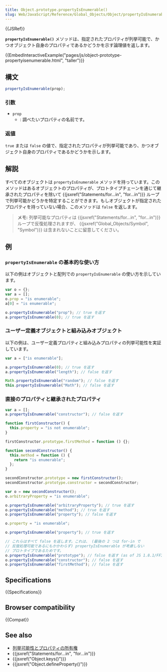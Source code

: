 ```yaml
---
title: Object.prototype.propertyIsEnumerable()
slug: Web/JavaScript/Reference/Global_Objects/Object/propertyIsEnumerable
---
```


{{JSRef}}

**`propertyIsEnumerable()`** メソッドは、指定されたプロパティが列挙可能で、かつオブジェクト自身のプロパティであるかどうかを示す論理値を返します。

{{EmbedInteractiveExample("pages/js/object-prototype-propertyisenumerable.html", "taller")}}

## 構文

```js
propertyIsEnumerable(prop);
```

### 引数

- `prop`
  - : 調べたいプロパティの名前です。

### 返値

`true` または `false` の値で、指定されたプロパティが列挙可能であり、かつオブジェクト自身のプロパティであるかどうかを示します。

## 解説

すべてのオブジェクトは `propertyIsEnumerable` メソッドを持っています。このメソッドはあるオブジェクトのプロパティが、プロトタイプチェーンを通じて継承されたプロパティを除いて {{jsxref("Statements/for...in", "for...in")}} ループで列挙可能かどうかを特定することができます。もしオブジェクトが指定されたプロパティを持っていない場合、このメソッドは `false` を返します。

> **メモ:** 列挙可能なプロパティは {{jsxref("Statements/for...in", "for...in")}} ループで反復処理されますが、 {{jsxref("Global_Objects/Symbol", "Symbol")}} は含まれないことに留意してください。

## 例

### `propertyIsEnumerable` の基本的な使い方

以下の例はオブジェクトと配列での `propertyIsEnumerable` の使い方を示しています。

```js
var o = {};
var a = [];
o.prop = "is enumerable";
a[0] = "is enumerable";

o.propertyIsEnumerable("prop"); // true を返す
a.propertyIsEnumerable(0); // true を返す
```

### ユーザー定義オブジェクトと組み込みオブジェクト

以下の例は、ユーザー定義プロパティと組み込みプロパティの列挙可能性を実証しています。

```js
var a = ["is enumerable"];

a.propertyIsEnumerable(0); // true を返す
a.propertyIsEnumerable("length"); // false を返す

Math.propertyIsEnumerable("random"); // false を返す
this.propertyIsEnumerable("Math"); // false を返す
```

<h3 id="Direct_versus_inherited_properties" name="Direct_versus_inherited_properties">直接のプロパティと継承されたプロパティ</h3>

```js
var a = [];
a.propertyIsEnumerable("constructor"); // false を返す

function firstConstructor() {
  this.property = "is not enumerable";
}

firstConstructor.prototype.firstMethod = function () {};

function secondConstructor() {
  this.method = function () {
    return "is enumerable";
  };
}

secondConstructor.prototype = new firstConstructor();
secondConstructor.prototype.constructor = secondConstructor;

var o = new secondConstructor();
o.arbitraryProperty = "is enumerable";

o.propertyIsEnumerable("arbitraryProperty"); // true を返す
o.propertyIsEnumerable("method"); // true を返す
o.propertyIsEnumerable("property"); // false を返す

o.property = "is enumerable";

o.propertyIsEnumerable("property"); // true を返す

// これらはすべて false を返します。これは、 (最後の 2 つは for-in で
// 反復処理可能であるにもかかわらず) propertyIsEnumerable が考慮しない
// プロトタイプであるためです。
o.propertyIsEnumerable("prototype"); // false を返す (as of JS 1.8.1/FF3.6)
o.propertyIsEnumerable("constructor"); // false を返す
o.propertyIsEnumerable("firstMethod"); // false を返す
```

## Specifications

{{Specifications}}

## Browser compatibility

{{Compat}}

## See also

- [列挙可能性とプロパティの所有権](/ja/docs/Web/JavaScript/Enumerability_and_ownership_of_properties)
- {{jsxref("Statements/for...in", "for...in")}}
- {{jsxref("Object.keys()")}}
- {{jsxref("Object.defineProperty()")}}
